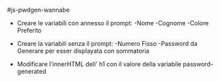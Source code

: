 #js-pwdgen-wannabe

- Creare le variabili con annesso il prompt:
    -Nome
    -Cognome
    -Colore Preferito

- Creare la variabili senza il prompt:
    -Numero Fisso
    -Password da Generare per esser displayata con sommatoria

- Modificare l'innerHTML dell' h1 con il valore della variabile password-generated
